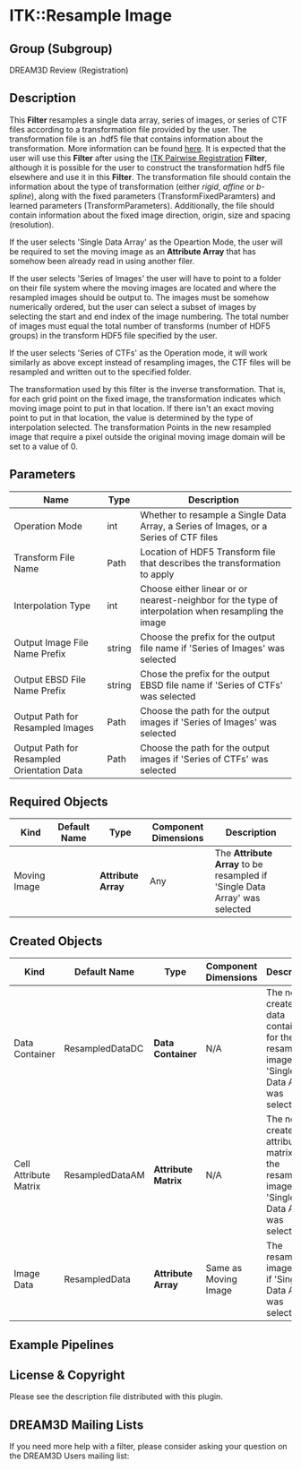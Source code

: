 ITK::Resample Image
=============

## Group (Subgroup) ##

DREAM3D Review (Registration)

## Description ##

This **Filter** resamples a single data array, series of images, or series of CTF files according to a transformation file provided by the user. The transformation file is an .hdf5 file that contains information about the transformation. More information can be found [here](ITKPairwiseRegistration.md). It is expected that the user will use this **Filter** after using the [ITK Pairwise Registration](ITKPairwiseRegistration.md) **Filter**, although it is possible for the user to construct the transformation hdf5 file elsewhere and use it in this **Filter**. The transformation file should contain the information about the type of transformation (either *rigid*, *affine* or *b-spline*), along with the fixed parameters (TransformFixedParamters) and learned parameters (TransformParameters). Additionally, the file should contain information about the fixed image direction, origin, size and spacing (resolution). 

If the user selects 'Single Data Array' as the Opeartion Mode, the user will be required to set the moving image as an **Attribute Array** that has somehow been already read in using another filer. 

If the user selects 'Series of Images' the user will have to point to a folder on their file system where the moving images are located and where the resampled images should be output to. The images must be somehow numerically ordered, but the user can select a subset of images by selecting the start and end index of the image numbering. The total number of images must equal the total number of transforms (number of HDF5 groups) in the transform HDF5 file specified by the user. 

If the user selects 'Series of CTFs' as the Operation mode, it will work similarly as above except instead of resampling images, the CTF files will be resampled and written out to the specified folder. 

The transformation used by this filter is the inverse transformation. That is, for each grid point on the fixed image, the transformation indicates which moving image point to put in that location. If there isn't an exact moving point to put in that location, the value is determined by the type of interpolation selected. The transformation Points in the new resampled image that require a pixel outside the original moving image domain will be set to a value of 0. 

## Parameters ##

| Name | Type | Description |
|------|------|-------------|
| Operation Mode  | int | Whether to resample a Single Data Array, a Series of Images, or a Series of CTF files|
| Transform File Name | Path | Location of HDF5 Transform file that describes the transformation to apply | 
| Interpolation Type | int | Choose either linear or or nearest-neighbor for the type of interpolation when resampling the image | 
| Output Image File Name Prefix | string | Choose the prefix for the output file name if 'Series of Images' was selected | 
| Output EBSD File Name Prefix | string | Chose the prefix for the output EBSD file name if 'Series of CTFs' was selected | 
| Output Path for Resampled Images | Path | Choose the path for the output images if 'Series of Images' was selected | 
| Output Path for Resampled Orientation Data | Path | Choose the path for the output images if 'Series of CTFs' was selected | 


## Required Objects 
| Kind | Default Name | Type | Component Dimensions | Description |
|------|--------------|------|----------------------|-------------|
| Moving Image | |**Attribute Array** | Any | The **Attribute Array** to be resampled if 'Single Data Array' was selected | 


## Created Objects 
| Kind | Default Name | Type | Component Dimensions | Description |
|------|--------------|------|----------------------|-------------|
| Data Container | ResampledDataDC | **Data Container** | N/A | The newly created data container for the resampled image if 'Single Data Array' was selected | 
| Cell Attribute Matrix | ResampledDataAM | **Attribute Matrix** | N/A | The newly created cell attribute matrix for the resampled image if 'Single Data Array' was selected| 
| Image Data | ResampledData | **Attribute Array** | Same as Moving Image  | The resampled image data if 'Single Data Array' was selected| 

 

## Example Pipelines ##



## License & Copyright ##

Please see the description file distributed with this plugin.

## DREAM3D Mailing Lists ##

If you need more help with a filter, please consider asking your question on the DREAM3D Users mailing list:
